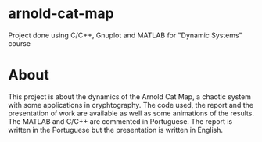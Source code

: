 # arnold-cat-map
Project done using C/C++, Gnuplot and MATLAB for "Dynamic Systems" course

# About
This project is about the dynamics of the Arnold Cat Map, a chaotic system with some applications in cryphtography. The code used, the report and the presentation of work are available as well as some animations of the results. The MATLAB and C/C++ are commented in Portuguese. The report is written in the Portuguese but the presentation is written in English.
